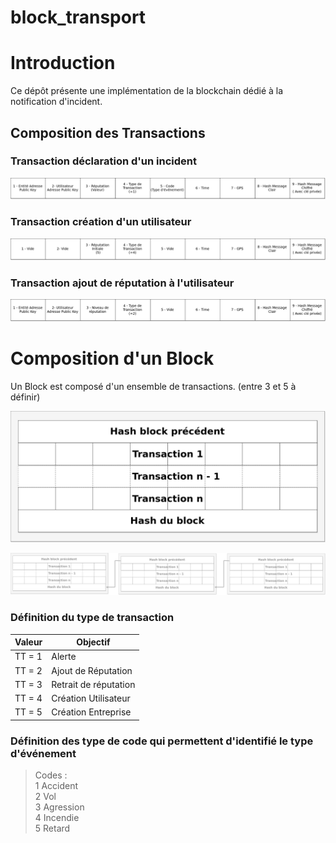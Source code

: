 # block_transport
# Introduction
Ce dépôt présente une implémentation de la blockchain dédié à la notification d'incident.
## Composition des Transactions
### Transaction déclaration d'un incident
![alt text](/Docs/img/Incidents.png "Incident")
### Transaction création d'un utilisateur
![alt text](/Docs/img/CreationUtilisateurs.png "Création Nouvel Utilisateur")
### Transaction ajout de réputation à l'utilisateur
![alt text](/Docs/img/AjoutDeReputation.png "Ajout de reputation")

# Composition d'un Block
Un Block est composé d'un ensemble de transactions. (entre 3 et 5 à définir)

![alt text](/Docs/img/block.png "Block")

![alt text](/Docs/img/connexionBlocks.png "Block_Chain")

### Définition du type de transaction

| Valeur | Objectif |
| --- | --- |
| TT = 1 | Alerte |
| TT = 2 | Ajout de Réputation |
| TT = 3 | Retrait de réputation |
| TT = 4 | Création Utilisateur |
| TT = 5 | Création Entreprise |

### Définition des type de code qui permettent d'identifié le type d'événement

> Codes :<br/>
1 Accident<br/>
2 Vol<br/>
3 Agression<br/>
4 Incendie<br/>
5 Retard<br/>
<!--- --->
